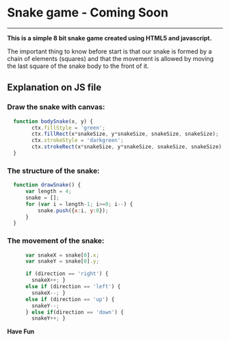 # Snake game - Coming Soon
----------------------------------------------------------------------

**This is a simple 8 bit snake game created using HTML5 and javascript.**

The important thing to know before start is that our snake is formed by a chain of elements (squares) and that the movement is allowed by moving the last square of the snake body to the front of it. 

## Explanation on JS file

### Draw the snake with canvas:

```js
  function bodySnake(x, y) {
        ctx.fillStyle = 'green';
        ctx.fillRect(x*snakeSize, y*snakeSize, snakeSize, snakeSize);
        ctx.strokeStyle = 'darkgreen';
        ctx.strokeRect(x*snakeSize, y*snakeSize, snakeSize, snakeSize);
  }
```

### The structure of the snake:

```js
  function drawSnake() {
      var length = 4;
      snake = [];
      for (var i = length-1; i>=0; i--) {
          snake.push({x:i, y:0});
      }  
  }
```
### The movement of the snake:

```js
      var snakeX = snake[0].x;
      var snakeY = snake[0].y;

      if (direction == 'right') { 
        snakeX++; }
      else if (direction == 'left') { 
        snakeX--; }
      else if (direction == 'up') { 
        snakeY--; 
      } else if(direction == 'down') { 
        snakeY++; }
```

**Have Fun**
